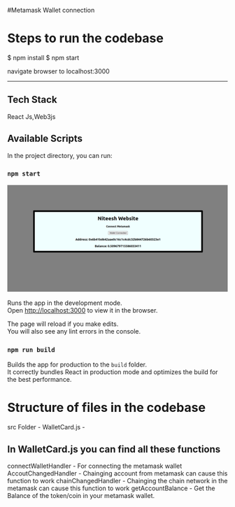 #Metamask Wallet connection
# Steps to run the codebase 

$ npm install
$ npm start

navigate browser to localhost:3000

-----------------------------
## Tech Stack

React Js,Web3js 

## Available Scripts

In the project directory, you can run:

### `npm start`


![Metamask connect](public/Metamaskconnect.png)

Runs the app in the development mode.\
Open [http://localhost:3000](http://localhost:3000) to view it in the browser.

The page will reload if you make edits.\
You will also see any lint errors in the console.

### `npm run build`

Builds the app for production to the `build` folder.\
It correctly bundles React in production mode and optimizes the build for the best performance.

# Structure of files in the codebase

src Folder -
    WalletCard.js - 
## In WalletCard.js you can find all these functions

connectWalletHandler - For connecting the metamask wallet
AccoutChangedHandler - Chainging account from metamask can cause this function to work
chainChangedHandler - Chainging the chain network in the metamask can cause this function to work
getAccountBalance - Get the Balance of the token/coin in your metamask wallet. 

